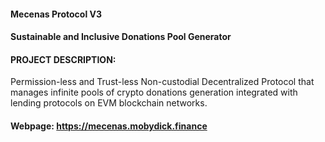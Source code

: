 #### Mecenas Protocol V3
#### Sustainable and Inclusive Donations Pool Generator

#### PROJECT DESCRIPTION:
Permission-less and Trust-less Non-custodial Decentralized Protocol that manages infinite pools of crypto donations generation integrated with lending protocols on EVM blockchain networks.

#### Webpage: https://mecenas.mobydick.finance
